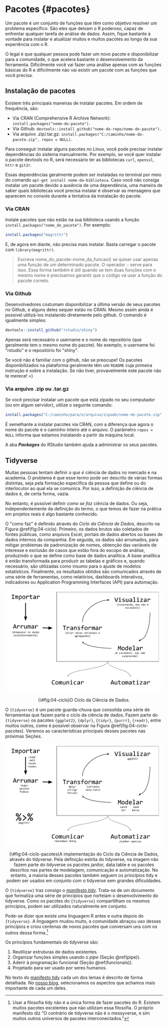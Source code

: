 # Pacotes {#pacotes}

Um pacote é um conjunto de funções que têm como objetivo resolver um problema específico. São eles que deixam o R poderoso, capaz de enfrentar qualquer tarefa de análise de dados. Assim, fique bastante à vontade para instalar e atualizar muitos e muitos pacotes ao longo da sua experiência com o R.

O legal é que qualquer pessoa pode fazer um novo pacote e disponibilizar para a comunidade, o que acelera bastante o desenvolvemento da ferramenta. Dificilmente você vai fazer uma análise apenas com as funções básicas do R e dificilmente não vai existir um pacote com as funções que você precisa.

## Instalação de pacotes

Existem três principais maneiras de instalar pacotes. Em ordem de frequência, são:

- Via CRAN (Comprehensive R Archive Network): `install.packages("nome-do-pacote")`.
- Via Github: `devtools::install_github("nome-do-repo/nome-do-pacote")`.
- Via arquivo .zip/.tar.gz: `install.packages("C:/caminho/nome-do-pacote.zip", repos = NULL)`.

Para conseguir instalar alguns pacotes no Linux, você pode precisar instalar dependências do sistema manualmente. Por exemplo, se você quer instalar o pacote devtools no R, será necessário ter as bibliotecas `curl`, `openssl`, `httr` e `git2r`.

Essas dependências geralmente podem ser instaladas no terminal por meio do comando `apt-get install nome-da-biblioteca`. Caso você não consiga instalar um pacote devido a ausência de uma dependência, uma maneira de saber quais bibliotecas você precisa instalar é observar as mensagens que aparecem no console durante a tentativa da instalação do pacote.

### Via CRAN

Instale pacotes que não estão na sua biblioteca usando a função `install.packages("nome_do_pacote")`. Por exemplo:


```r
install.packages("magrittr")
```



E, de agora em diante, não precisa mais instalar. Basta carregar o pacote com `library(magrittr)`.

> Escreva nome_do_pacote::nome_da_funcao() se quiser usar apenas uma função de um determinado pacote. O operador :: serve para isso. Essa forma também é útil quando se tem duas funções com o mesmo nome e precisamos garantir que o código vá usar a função do pacote correto.

### Via Github

Desenvolvedores costumam disponibilizar a última versão de seus pacotes no Github, e alguns deles sequer estão no CRAN. Mesmo assim ainda é possível utilizá-los instalando diretamente pelo github. O comando é igualmente simples:


```r
devtools::install_github("rstudio/shiny")
```

Apenas será necessário o username e o nome do repositório (que geralmente tem o mesmo nome do pacote). No exemplo, o username foi "rstudio" e o repositório foi "shiny". 

Se você não é familiar com o github, não se preocupe! Os pacotes disponibilizados na plataforma geralmente têm um `README` cuja primeira instrução é sobre a instalação. Se não tiver, provavelmente este pacote não te merece! =)

### Via arquivo .zip ou .tar.gz

Se você precisar instalar um pacote que está zipado no seu computador (ou em algum servidor), utilize o seguinte comando:


```r
install.packages("C:/caminho/para/o/arquivo/zipado/nome-do-pacote.zip", repos = NULL)
```

É semelhante a instalar pacotes via CRAN, com a diferença que agora o nome do pacote é o caminho inteiro até o arquivo. O parâmetro `repos = NULL` informa que estamos instalando a partir da máquina local.

A aba ***Packages*** do RStudio também ajuda a administrar os seus pacotes.

## Tidyverse

Muitas pessoas tentam definir *o que é* ciência de dados no mercado e na academia. O problema é que esse termo pode ser descrito de várias formas distintas, seja pela formação específica da pessoa que define ou do interlocutor ao qual ela se comunica. Por isso, a definição de ciência de dados é, de certa forma, vazia.

No entanto, é possível definir *como se faz* ciência de dados. Ou seja, independentemente da definição do termo, o que temos de fazer na prática em projetos reais é algo bastante conhecido.

O "como faz" é definido através do *Ciclo da Ciência de Dados*, descrito na Figura \@ref(fig:04-ciclo). Primeiro, os dados brutos são coletados de fontes públicas, como arquivos Excel, portais de dados abertos ou bases de dados internos da companhia. Em seguida, os dados são arrumados, para mitigar problemas de padronização de nomes, obtenção das variáveis de interesse e exclusão de casos que estão fora do escopo de análise, produzindo o que se define como base de dados analítica. A base analítica é então transformada para produzir as tabelas e gráficos e, quando necessário, são utilizadas como insumo para o ajuste de modelos estatísticos. Finalmente, os resultados obtidos são comunicados através de uma série de ferramentas, como relatórios, dashboards interativos, indicadores ou Application Programming Interfaces (API) para automação. 

<div class="figure" style="text-align: center">
<img src="assets/img/manipulacao/ciclo-ciencia-de-dados.png" alt="O Ciclo da Ciência de Dados."  />
<p class="caption">(\#fig:04-ciclo)O Ciclo da Ciência de Dados.</p>
</div>


O `{tidyverse}` é um pacote guarda-chuva que consolida uma série de ferramentas que fazem parte o ciclo da ciência de dados. Fazem parte do `{tidyverse}` os pacotes `{ggplot2}`, `{dplyr}`, `{tidyr}`, `{purrr}`, `{readr}`, entre muitos outros, como é possível observar na Figura \@ref(fig:04-ciclo-pacotes). Veremos as características principais desses pacotes nas próximas Seções.

<div class="figure" style="text-align: center">
<img src="assets/img/pacotes/ciclo-ciencia-de-dados-pacotes.png" alt="A implementação do Ciclo da Ciência de Dados, através do tidyverse. Pela definição estrita do tidyverse, na imagem não fazem parte do tidyverse os pacotes janitor, data.table e os pacotes descritos nas partes de modelagem, comunicação e automatização. No entanto, a maioria desses pacotes também seguem os princípios tidy e podem ser usados em conjunto com o tidyverse sem grandes dificuldades."  />
<p class="caption">(\#fig:04-ciclo-pacotes)A implementação do Ciclo da Ciência de Dados, através do tidyverse. Pela definição estrita do tidyverse, na imagem não fazem parte do tidyverse os pacotes janitor, data.table e os pacotes descritos nas partes de modelagem, comunicação e automatização. No entanto, a maioria desses pacotes também seguem os princípios tidy e podem ser usados em conjunto com o tidyverse sem grandes dificuldades.</p>
</div>

O `{tidyverse}` traz consigo o [*manifesto tidy*](https://cran.r-project.org/web/packages/tidyverse/vignettes/manifesto.html). Trata-se de um documento que formaliza uma série de princípios que norteiam o desenvolvimento do tidyverse. Como os pacotes do `{tidyverse}` compartilham os mesmos princípios, podem ser utilizados naturalmente em conjunto.

Pode-se dizer que existe uma linguagem R antes e outra depois do `{tidyverse}`. A linguagem mudou muito, a comunidade abraçou uso desses princípios e criou centenas de novos pacotes que conversam uns com os outros dessa forma.[^messy]

[^messy]: Usar a filosofia tidy não é a única forma de fazer pacotes do R. Existem muitos pacotes excelentes que não utilizam essa filosofia. O próprio manifesto diz "O contrário de tidyverse não é o messyverse, e sim muitos outros universos de pacotes interconectados."

Os princípios fundamentais do tidyverse são:

1. Reutilizar estruturas de dados existentes.
1. Organizar funções simples usando o *pipe* (Seção \@ref(pipe)).
1. Aderir à programação funcional (Seção \@ref(funcionais)).
1. Projetado para ser usado por seres humanos.

No texto do [manifesto tidy](https://cran.r-project.org/web/packages/tidyverse/vignettes/manifesto.html) cada um dos lemas é descrito de forma detalhada. No [nosso blog](https://www.curso-r.com/blog/2017-02-16-manifesto-tidy/), selecionamos os aspectos que achamos mais importante de cada um deles.

